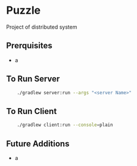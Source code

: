 # Puzzle
Project of distributed system

## Prerquisites
 - a

## To Run Server
```bash 
    ./gradlew server:run --args "<server Name>"
```
## To Run Client
```bash
    ./gradlew client:run --console=plain
``` 

## Future Additions
 - a
